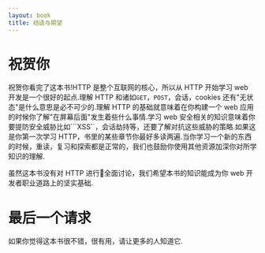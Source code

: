 ```yaml
---
layout: book
title: 结语与期望
---
```


# 祝贺你
祝贺你看完了这本书!HTTP 是整个互联网的核心，所以从 HTTP 开始学习 web 开发是一个很好的起点.理解 HTTP 和诸如```GET```，```POST```，会话，cookies 还有"无状态"是什么意思是必不可少的.理解 HTTP 的基础就意味着在你构建一个 web 应用的时候你了解"在屏幕后面"发生着些什么事情.学习 web 安全相关的知识意味着你要提防安全威胁比如```XSS``，会话劫持等，还要了解对抗这些威胁的策略.如果这是你第一次学习 HTTP，书里的某些章节你最好多读两遍.当你学习一个新的东西的时候，重读，复习和探索都是正常的，我们也鼓励你使用其他资源加深你对所学知识的理解.

虽然这本书没有对 HTTP 进行全面讨论，我们希望本书的知识能成为你 web 开发者职业道路上的坚实基础.

# 最后一个请求
如果你觉得这本书很不错，很有用，请让更多的人知道它.
